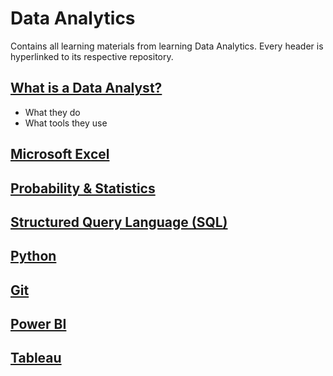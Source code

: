 # Data Analytics
Contains all learning materials from learning Data Analytics. Every header is hyperlinked to its respective repository.

## [What is a Data Analyst?](https://github.com/ndomah1/Data-Analytics/tree/main/What%20is%20a%20Data%20Analyst)
- What they do
- What tools they use

## [Microsoft Excel]()


## [Probability & Statistics]()


## [Structured Query Language (SQL)]()


## [Python]()


## [Git]()


## [Power BI]()


## [Tableau]()


